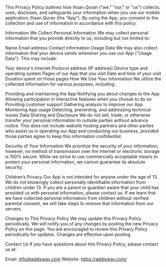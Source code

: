 This Privacy Policy outlines how Ihsan Quran ("we," "our," or "us") collects, uses, discloses, and safeguards your information when you use our mobile application, Ihsan Quran (the "App"). By using the App, you consent to the collection and use of information in accordance with this policy.

Information We Collect
Personal Information
We may collect personal information that you provide directly to us, including but not limited to:

Name
Email address
Contact information
Usage Data
We may also collect information that your device sends whenever you use our App ("Usage Data"). This may include:

Your device's Internet Protocol address (IP address)
Device type and operating system
Pages of our App that you visit
Date and time of your visit
Duration spent on those pages
How We Use Your Information
We utilize the collected information for various purposes, including:

Providing and maintaining the App
Notifying you about changes to the App
Allowing participation in interactive features when you choose to do so
Providing customer support
Gathering analysis to improve our App
Monitoring App usage
Detecting, preventing, and addressing technical issues
Data Sharing and Disclosure
We do not sell, trade, or otherwise transfer your personal information to outside parties without advance notice. This does not include website hosting partners and other parties who assist us in operating our App and conducting our business, provided those parties agree to keep this information confidential.

Security of Your Information
We prioritize the security of your information; however, no method of transmission over the Internet or electronic storage is 100% secure. While we strive to use commercially acceptable means to protect your personal information, we cannot guarantee its absolute security.

Children’s Privacy
Our App is not intended for anyone under the age of 13. We do not knowingly collect personally identifiable information from children under 13. If you are a parent or guardian aware that your child has provided us with personal information, please contact us. If we learn that we have collected personal information from children without verified parental consent, we will take steps to remove that information from our servers.

Changes to This Privacy Policy
We may update this Privacy Policy periodically. We will notify you of any changes by posting the new Privacy Policy on this page. You are encouraged to review this Privacy Policy periodically for updates. Changes are effective upon posting.

Contact Us
If you have questions about this Privacy Policy, please contact us at:

Email: info@addisway.com
Website: https://addisway.com/
